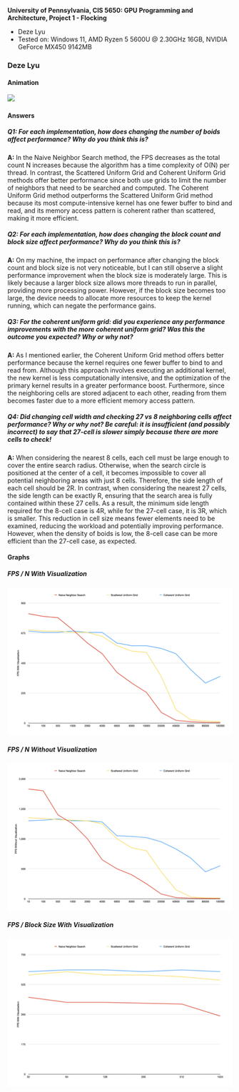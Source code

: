 **University of Pennsylvania, CIS 5650: GPU Programming and Architecture,
Project 1 - Flocking**

* Deze Lyu
* Tested on: Windows 11, AMD Ryzen 5 5600U @ 2.30GHz 16GB, NVIDIA GeForce MX450 9142MB

### Deze Lyu

#### Animation
![](images/Video.gif)

#### Answers

##### **Q1:** For each implementation, how does changing the number of boids affect performance? Why do you think this is?

**A:** In the Naive Neighbor Search method, the FPS decreases as the total count N increases because the algorithm has a time complexity of O(N) per thread. In contrast, the Scattered Uniform Grid and Coherent Uniform Grid methods offer better performance since both use grids to limit the number of neighbors that need to be searched and computed. The Coherent Uniform Grid method outperforms the Scattered Uniform Grid method because its most compute-intensive kernel has one fewer buffer to bind and read, and its memory access pattern is coherent rather than scattered, making it more efficient.

##### **Q2:** For each implementation, how does changing the block count and block size affect performance? Why do you think this is?

**A:** On my machine, the impact on performance after changing the block count and block size is not very noticeable, but I can still observe a slight performance improvement when the block size is moderately large. This is likely because a larger block size allows more threads to run in parallel, providing more processing power. However, if the block size becomes too large, the device needs to allocate more resources to keep the kernel running, which can negate the performance gains.

##### **Q3:** For the coherent uniform grid: did you experience any performance improvements with the more coherent uniform grid? Was this the outcome you expected? Why or why not?

**A:** As I mentioned earlier, the Coherent Uniform Grid method offers better performance because the kernel requires one fewer buffer to bind to and read from. Although this approach involves executing an additional kernel, the new kernel is less computationally intensive, and the optimization of the primary kernel results in a greater performance boost. Furthermore, since the neighboring cells are stored adjacent to each other, reading from them becomes faster due to a more efficient memory access pattern.

##### **Q4:** Did changing cell width and checking 27 vs 8 neighboring cells affect performance? Why or why not? Be careful: it is insufficient (and possibly incorrect) to say that 27-cell is slower simply because there are more cells to check!

**A:** When considering the nearest 8 cells, each cell must be large enough to cover the entire search radius. Otherwise, when the search circle is positioned at the center of a cell, it becomes impossible to cover all potential neighboring areas with just 8 cells. Therefore, the side length of each cell should be 2R. In contrast, when considering the nearest 27 cells, the side length can be exactly R, ensuring that the search area is fully contained within these 27 cells. As a result, the minimum side length required for the 8-cell case is 4R, while for the 27-cell case, it is 3R, which is smaller. This reduction in cell size means fewer elements need to be examined, reducing the workload and potentially improving performance. However, when the density of boids is low, the 8-cell case can be more efficient than the 27-cell case, as expected.

#### Graphs

##### FPS / N With Visualization
![](images/Image0.png)

##### FPS / N Without Visualization
![](images/Image1.png)

##### FPS / Block Size With Visualization
![](images/Image2.png)

